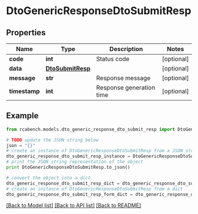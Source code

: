 # DtoGenericResponseDtoSubmitResp


## Properties

Name | Type | Description | Notes
------------ | ------------- | ------------- | -------------
**code** | **int** | Status code | [optional] 
**data** | [**DtoSubmitResp**](DtoSubmitResp.md) |  | [optional] 
**message** | **str** | Response message | [optional] 
**timestamp** | **int** | Response generation time | [optional] 

## Example

```python
from rcabench.models.dto_generic_response_dto_submit_resp import DtoGenericResponseDtoSubmitResp

# TODO update the JSON string below
json = "{}"
# create an instance of DtoGenericResponseDtoSubmitResp from a JSON string
dto_generic_response_dto_submit_resp_instance = DtoGenericResponseDtoSubmitResp.from_json(json)
# print the JSON string representation of the object
print DtoGenericResponseDtoSubmitResp.to_json()

# convert the object into a dict
dto_generic_response_dto_submit_resp_dict = dto_generic_response_dto_submit_resp_instance.to_dict()
# create an instance of DtoGenericResponseDtoSubmitResp from a dict
dto_generic_response_dto_submit_resp_form_dict = dto_generic_response_dto_submit_resp.from_dict(dto_generic_response_dto_submit_resp_dict)
```
[[Back to Model list]](../README.md#documentation-for-models) [[Back to API list]](../README.md#documentation-for-api-endpoints) [[Back to README]](../README.md)


